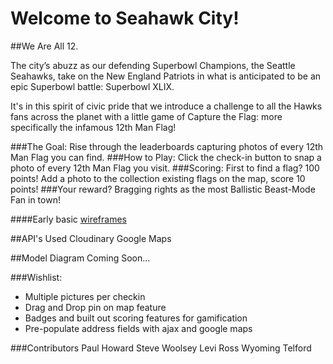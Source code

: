 # Welcome to Seahawk City! 
##We Are All 12.

The city’s abuzz as our defending Superbowl Champions, the Seattle Seahawks, take on the New England Patriots in what is anticipated to be an epic Superbowl battle: Superbowl XLIX.

It's in this spirit of civic pride that we introduce a challenge to all the Hawks fans across the planet with a little game of Capture the Flag: more specifically the infamous 12th Man Flag!

###The Goal: 
Rise through the leaderboards capturing photos of every 12th Man Flag you can find.
###How to Play: 
Click the check-in button to snap a photo of every 12th Man Flag you visit.
###Scoring: 
First to find a flag? 100 points! Add a photo to the collection existing flags on the map, score 10 points!
###Your reward? 
Bragging rights as the most Ballistic Beast-Mode Fan in town!

####Early basic [wireframes](https://dl.dropboxusercontent.com/u/4189611/Wireframe.pdf)

##API's Used
Cloudinary
Google Maps

##Model Diagram
Coming Soon...

###Wishlist:
* Multiple pictures per checkin
* Drag and Drop pin on map feature
* Badges and built out scoring features for gamification
* Pre-populate address fields with ajax and google maps

###Contributors
Paul Howard
Steve Woolsey
Levi Ross
Wyoming Telford


